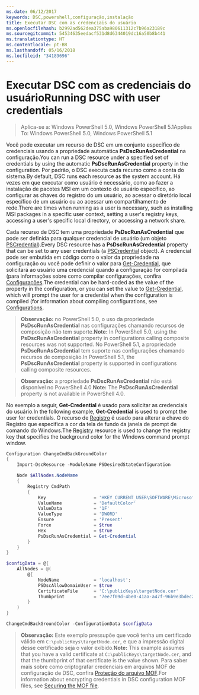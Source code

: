 ```yaml
---
ms.date: 06/12/2017
keywords: DSC,powershell,configuração,instalação
title: Executar DSC com as credenciais do usuário
ms.openlocfilehash: b2992ad562dea375aba980611312c7b96a23189c
ms.sourcegitcommit: 54534635eedacf531d8d6344019dc16a50b8b441
ms.translationtype: HT
ms.contentlocale: pt-BR
ms.lasthandoff: 05/16/2018
ms.locfileid: "34189696"
---
```

# <a name="running-dsc-with-user-credentials"></a><span data-ttu-id="e386a-103">Executar DSC com as credenciais do usuário</span><span class="sxs-lookup"><span data-stu-id="e386a-103">Running DSC with user credentials</span></span>

> <span data-ttu-id="e386a-104">Aplica-se a: Windows PowerShell 5.0, Windows PowerShell 5.1</span><span class="sxs-lookup"><span data-stu-id="e386a-104">Applies To: Windows PowerShell 5.0, Windows PowerShell 5.1</span></span>

<span data-ttu-id="e386a-105">Você pode executar um recurso de DSC em um conjunto específico de credenciais usando a propriedade automática **PsDscRunAsCredential** na configuração.</span><span class="sxs-lookup"><span data-stu-id="e386a-105">You can run a DSC resource under a specified set of credentials by using the automatic **PsDscRunAsCredential** property in the configuration.</span></span>
<span data-ttu-id="e386a-106">Por padrão, o DSC executa cada recurso como a conta do sistema.</span><span class="sxs-lookup"><span data-stu-id="e386a-106">By default, DSC runs each resource as the system account.</span></span>
<span data-ttu-id="e386a-107">Há vezes em que executar como usuário é necessário, como ao fazer a instalação de pacotes MSI em um contexto de usuário específico, ao configurar as chaves do registro do um usuário, ao acessar o diretório local específico de um usuário ou ao acessar um compartilhamento de rede.</span><span class="sxs-lookup"><span data-stu-id="e386a-107">There are times when running as a user is necessary, such as installing MSI packages in a specific user context, setting a user's registry keys, accessing a user's specific local directory, or accessing a network share.</span></span>

<span data-ttu-id="e386a-108">Cada recurso de DSC tem uma propriedade **PsDscRunAsCredential** que pode ser definida para qualquer credencial de usuário (um objeto [PSCredential](https://msdn.microsoft.com/library/ms572524(v=VS.85).aspx)).</span><span class="sxs-lookup"><span data-stu-id="e386a-108">Every DSC resource has a **PsDscRunAsCredential** property that can be set to any user credentials (a [PSCredential](https://msdn.microsoft.com/library/ms572524(v=VS.85).aspx) object).</span></span>
<span data-ttu-id="e386a-109">A credencial pode ser embutida em código como o valor da propriedade na configuração ou você pode definir o valor para [Get-Credential](https://technet.microsoft.com/library/hh849815.aspx), que solicitará ao usuário uma credencial quando a configuração for compilada (para informações sobre como compilar configurações, confira [Configurações](configurations.md).</span><span class="sxs-lookup"><span data-stu-id="e386a-109">The credential can be hard-coded as the value of the property in the configuration, or you can set the value to [Get-Credential](https://technet.microsoft.com/library/hh849815.aspx), which will prompt the user for a credential when the configuration is compiled (for information about compiling configurations, see [Configurations](configurations.md).</span></span>

><span data-ttu-id="e386a-110">**Observação:** no PowerShell 5.0, o uso da propriedade **PsDscRunAsCredential** nas configurações chamando recursos de composição não tem suporte.</span><span class="sxs-lookup"><span data-stu-id="e386a-110">**Note:** In PowerShell 5.0, using the **PsDscRunAsCredential** property in configurations calling composite resources was not supported.</span></span>
><span data-ttu-id="e386a-111">No PowerShell 5.1, a propriedade **PsDscRunAsCredential** tem suporte nas configurações chamando recursos de composição.</span><span class="sxs-lookup"><span data-stu-id="e386a-111">In PowerShell 5.1, the **PsDscRunAsCredential** property is supported in configurations calling composite resources.</span></span>

><span data-ttu-id="e386a-112">**Observação:** a propriedade **PsDscRunAsCredential** não está disponível no PowerShell 4.0.</span><span class="sxs-lookup"><span data-stu-id="e386a-112">**Note:** The **PsDscRunAsCredential** property is not available in PowerShell 4.0.</span></span>

<span data-ttu-id="e386a-113">No exemplo a seguir, **Get-Credential** é usado para solicitar as credenciais do usuário.</span><span class="sxs-lookup"><span data-stu-id="e386a-113">In the following example, **Get-Credential** is used to prompt the user for credentials.</span></span>
<span data-ttu-id="e386a-114">O recurso de [Registro](registryResource.md) é usado para alterar a chave do Registro que especifica a cor da tela de fundo da janela de prompt de comando do Windows.</span><span class="sxs-lookup"><span data-stu-id="e386a-114">The [Registry](registryResource.md) resource is used to change the registry key that specifies the background color for the Windows command prompt window.</span></span>

```powershell
Configuration ChangeCmdBackGroundColor
{
    Import-DscResource -ModuleName PSDesiredStateConfiguration

    Node $AllNodes.NodeName
    {
        Registry CmdPath
        {
            Key                  = 'HKEY_CURRENT_USER\SOFTWARE\Microsoft\Command Processor'
            ValueName            = 'DefaultColor'
            ValueData            = '1F'
            ValueType            = 'DWORD'
            Ensure               = 'Present'
            Force                = $true
            Hex                  = $true
            PsDscRunAsCredential = Get-Credential
        }
    }
}

$configData = @{
    AllNodes = @(
        @{
            NodeName             = 'localhost';
            PSDscAllowDomainUser = $true
            CertificateFile      = 'C:\publicKeys\targetNode.cer'
            Thumbprint           = '7ee7f09d-4be0-41aa-a47f-96b9e3bdec25'
        }
    )
}

ChangeCmdBackGroundColor -ConfigurationData $configData
```
><span data-ttu-id="e386a-115">**Observação:** Este exemplo pressupõe que você tenha um certificado válido em `C:\publicKeys\targetNode.cer`, e que a impressão digital desse certificado seja o valor exibido.</span><span class="sxs-lookup"><span data-stu-id="e386a-115">**Note:** This example assumes that you have a valid certificate at `C:\publicKeys\targetNode.cer`, and that the thumbprint of that certificate is the value shown.</span></span>
><span data-ttu-id="e386a-116">Para saber mais sobre como criptografar credenciais em arquivos MOF de configuração de DSC, confira [Proteção do arquivo MOF](secureMOF.md).</span><span class="sxs-lookup"><span data-stu-id="e386a-116">For information about encrypting credentials in DSC configuration MOF files, see [Securing the MOF file](secureMOF.md).</span></span>